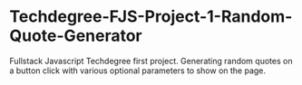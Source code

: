 # Techdegree-FJS-Project-1-Random-Quote-Generator
Fullstack Javascript Techdegree first project. Generating random quotes on a button click with various optional parameters to show on the page. 
